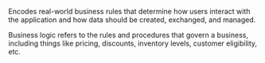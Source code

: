 Encodes real-world business rules that determine how users interact with the application and how data should be created, exchanged, and managed.

Business logic refers to the rules and procedures that govern a business, including things like pricing, discounts, inventory levels, customer eligibility, etc.
